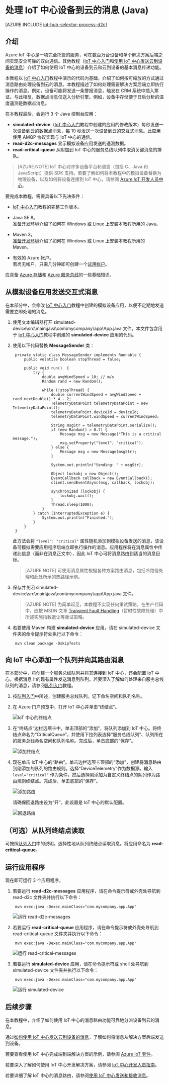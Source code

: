 <properties
    pageTitle="处理 Azure IoT 中心设备到云的消息 (Java) | Azure"
    description="如何使用路由规则和自定义终结点将消息发送到其他后端服务，从而处理 IoT 中心设备到云消息。"
    services="iot-hub"
    documentationcenter="java"
    author="dominicbetts"
    manager="timlt"
    editor="" />
<tags
    ms.assetid="bd9af5f9-a740-4780-a2a6-8c0e2752cf48"
    ms.service="iot-hub"
    ms.devlang="java"
    ms.topic="article"
    ms.tgt_pltfrm="na"
    ms.workload="na"
    ms.date="01/31/2017"
    wacn.date="03/10/2017"
    ms.author="dobett" />  


# 处理 IoT 中心设备到云的消息 (Java)

[AZURE.INCLUDE [iot-hub-selector-process-d2c](../../includes/iot-hub-selector-process-d2c.md)]

## 介绍
Azure IoT 中心是一项完全托管的服务，可在数百万台设备和单个解决方案后端之间实现安全可靠的双向通信。其他教程（[IoT 中心入门]和[使用 IoT 中心发送云到设备的消息][lnk-c2d]）介绍了如何使用 IoT 中心的设备到云和云到设备的基本消息传递功能。

本教程以 [IoT 中心入门]教程中演示的代码为基础，介绍了如何按可缩放的方式通过消息路由处理设备到云的消息。本教程描述了如何处理需要解决方案后端立即执行操作的消息。例如，设备可能将发送一条警报消息，触发在 CRM 系统中插入票证。与此相反，数据点消息仅送入分析引擎。例如，设备中存储便于日后分析的温度遥测是数据点消息。

在本教程最后，会运行 3 个 Java 控制台应用：

* **simulated-device**（[IoT 中心入门]教程中创建的应用的修改版本）每秒发送一次设备到云的数据点消息，每 10 秒发送一次设备到云的交互式消息。此应用使用 AMQP 协议实现与 IoT 中心的通信。
* **read-d2c-messages** 显示模拟设备应用发送的遥测数据。
* **read-critical-queue** 从附加到 IoT 中心的服务总线队列中取消关键消息的排队。

> [AZURE.NOTE]
IoT 中心对许多设备平台和语言（包括 C、Java 和 JavaScript）提供 SDK 支持。若要了解如何将本教程中的模拟设备替换为物理设备，以及如何将设备连接到 IoT 中心，请参阅 [Azure IoT 开发人员中心]。
> 
> 

要完成本教程，需要具备以下先决条件：

+ [IoT 中心入门]教程的完整工作版本。

+ Java SE 8。<br/>[准备开发环境][lnk-dev-setup]介绍了如何在 Windows 或 Linux 上安装本教程所用的 Java。

+ Maven 3。<br/>[准备开发环境][lnk-dev-setup]介绍了如何在 Windows 或 Linux 上安装本教程所用的 Maven。

+ 有效的 Azure 帐户。<br/>若尚无帐户，只需几分钟即可创建一个[试用帐户](/pricing/1rmb-trial/)。

应具备 [Azure 存储]和 [Azure 服务总线]的一些基础知识。

## 从模拟设备应用发送交互式消息
在本部分中，会修改 [IoT 中心入门]教程中创建的模拟设备应用，以便不定期地发送需要立即处理的消息。

1. 使用文本编辑器打开 simulated-device\\src\\main\\java\\com\\mycompany\\app\\App.java 文件。本文件包含用于 [IoT 中心入门]教程中创建的 **simulated-device** 应用的代码。
2. 使用以下代码替换 **MessageSender** 类：
   
        private static class MessageSender implements Runnable {
            public volatile boolean stopThread = false;
    
            public void run()  {
                try {
                    double avgWindSpeed = 10; // m/s
                    Random rand = new Random();
    
                    while (!stopThread) {
                        double currentWindSpeed = avgWindSpeed + rand.nextDouble() * 4 - 2;
                        TelemetryDataPoint telemetryDataPoint = new TelemetryDataPoint();
                        telemetryDataPoint.deviceId = deviceId;
                        telemetryDataPoint.windSpeed = currentWindSpeed;
    
                        String msgStr = telemetryDataPoint.serialize();
                        if (new Random() > 0.7) {
                            Message msg = new Message("This is a critical message.");
                            msg.setProperty("level", "critical");
                        } else {
                            Message msg = new Message(msgStr);
                        }
                        
                        System.out.println("Sending: " + msgStr);
    
                        Object lockobj = new Object();
                        EventCallback callback = new EventCallback();
                        client.sendEventAsync(msg, callback, lockobj);
    
                        synchronized (lockobj) {
                            lockobj.wait();
                        }
                        Thread.sleep(1000);
                    }
                } catch (InterruptedException e) {
                    System.out.println("Finished.");
                }
            }
        }
   
    此方法会将 `"level": "critical"` 属性随机添加到模拟设备发送的消息，该设备可模拟需要应用程序后端立即执行操作的消息。应用程序将在消息属性中传递此信息（而非在消息正文中），因此 IoT 中心可将消息路由到适当的消息目标。
   
    > [AZURE.NOTE]
    > 可使用消息属性根据各种方案路由消息，包括冷路径处理和此处所示的热路径示例。
    > 
    > 

2. 保存并关闭 simulated-device\\src\\main\\java\\com\\mycompany\\app\\App.java 文件。
   
    > [AZURE.NOTE]
    > 为简单起见，本教程不实现任何重试策略。在生产代码中，应按 MSDN 文章 [Transient Fault Handling]（暂时性故障处理）中所述实施指数退让等重试策略。
    > 
    > 

3. 若要使用 Maven 构建 **simulated-device** 应用，请在 simulated-device 文件夹的命令提示符处执行以下命令：
   
    
        mvn clean package -DskipTests
    

## 向 IoT 中心添加一个队列并向其路由消息
在本部分中，将创建一个服务总线队列并将其连接到 IoT 中心，还会配置 IoT 中心，根据消息上的现有属性发送消息到队列。若要深入了解如何处理来自服务总线队列的消息，请参阅[队列入门][Service Bus queue]教程。

1. 按[队列入门][Service Bus queue]中所述，创建服务总线队列。记下命名空间和队列名称。

2. 在 Azure 门户预览中，打开 IoT 中心并单击“终结点”。
    
    ![IoT 中心的终结点][30]  


3. 在“终结点”边栏选项卡中，单击顶部的“添加”，将队列添加到 IoT 中心。将终结点命名为“CriticalQueue”，并使用下拉列表选择“服务总线队列”、队列所在的服务总线命名空间和队列名称。完成后，单击底部的“保存”。
    
    ![添加终结点][31]  

    
4. 现在单击 IoT 中心的“路由”。单击边栏选项卡顶部的“添加”，创建将消息路由到刚添加的队列的路由规则。选择“DeviceTelemetry”作为数据源。输入 `level="critical"` 作为条件，然后选择刚添加为自定义终结点的队列作为路由规则终结点。完成后，单击底部的“保存”。
    
    ![添加路由][32]  

    
    请确保回退路由设为“开”。此设置是 IoT 中心的默认配置。
    
    ![回退路由][33]  



## （可选）从队列终结点读取
可按照[队列入门][lnk-sb-queues-java]中的说明，选择性地从队列终结点读取消息。将应用命名为 **read-critical-queue**。

## 运行应用程序
现在即可运行 3 个应用程序。

1. 若要运行 **read-d2c-messages** 应用程序，请在命令提示符或外壳处导航到 read-d2c 文件夹并执行以下命令：
   
   
        mvn exec:java -Dexec.mainClass="com.mycompany.app.App"
   
   
    ![运行 read-d2c-messages][readd2c]  

2. 若要运行 **read-critical-queue** 应用程序，请在命令提示符或外壳处导航到 read-critical-queue 文件夹并执行以下命令：
   
   
        mvn exec:java -Dexec.mainClass="com.mycompany.app.App"
   
    ![运行 read-critical-messages][readqueue]  


3. 若要运行 **simulated-device** 应用，请在命令提示符或 shell 处导航到 simulated-device 文件夹并执行以下命令：
   
   
        mvn exec:java -Dexec.mainClass="com.mycompany.app.App"
   
   
    ![运行 simulated-device][simulateddevice]  



## 后续步骤
在本教程中，介绍了如何使用 IoT 中心的消息路由功能可靠地分派设备到云的消息。


通过[如何使用 IoT 中心发送云到设备的消息][lnk-c2d]，了解如何将消息从解决方案后端发送到设备。

若要查看使用 IoT 中心完成端到端解决方案的示例，请参阅 [Azure IoT 套件][lnk-suite]。

若要深入了解如何使用 IoT 中心开发解决方案，请参阅 [IoT 中心开发人员指南]。

若要详细了解 IoT 中心的消息路由，请参阅[使用 IoT 中心发送和接收消息][lnk-devguide-messaging]。

<!-- Images. -->

<!-- TODO: UPDATE PICTURES -->
[simulateddevice]: ./media/iot-hub-java-java-process-d2c/runsimulateddevice.png
[readd2c]: ./media/iot-hub-java-java-process-d2c/runprocessinteractive.png
[readqueue]: ./media/iot-hub-java-java-process-d2c/runprocessd2c.png

[30]: ./media/iot-hub-java-java-process-d2c/click-endpoints.png
[31]: ./media/iot-hub-java-java-process-d2c/endpoint-creation.png
[32]: ./media/iot-hub-java-java-process-d2c/route-creation.png
[33]: ./media/iot-hub-java-java-process-d2c/fallback-route.png

<!-- Links -->

[Azure Blob 存储]: /documentation/articles/storage-dotnet-how-to-use-blobs/
[Azure 数据工厂]: /documentation/services/data-factory/
[HDInsight (Hadoop)]: /documentation/services/hdinsight/
[Service Bus queue]: /documentation/articles/service-bus-java-how-to-use-queues/
[lnk-sb-queues-java]: /documentation/articles/service-bus-java-how-to-use-queues/

[Azure IoT 中心开发人员指南 - 设备到云]: /documentation/articles/iot-hub-devguide-messaging/

[Azure 存储]: /documentation/services/storage/
[Azure 服务总线]: /documentation/services/service-bus/

[IoT 中心开发人员指南]: /documentation/articles/iot-hub-devguide/
[lnk-devguide-messaging]: /documentation/articles/iot-hub-devguide-messaging/
[IoT 中心入门]: /documentation/articles/iot-hub-java-java-getstarted/
[Azure IoT 开发人员中心]: /develop/iot
[lnk-service-fabric]: /documentation/services/service-fabric/
[lnk-stream-analytics]: /documentation/services/stream-analytics/
[lnk-event-hubs]: /documentation/services/event-hubs/
[Transient Fault Handling]: https://msdn.microsoft.com/en-us/library/hh675232.aspx

<!-- Links -->
[关于 Azure 存储]: /documentation/articles/storage-create-storage-account/#create-a-storage-account
[事件中心入门]: /documentation/articles/event-hubs-java-ephjava-getstarted/
[Azure 存储可缩放性指导原则]: /documentation/articles/storage-scalability-targets/
[Azure Block Blobs]: https://msdn.microsoft.com/zh-cn/library/azure/ee691964.aspx
[事件中心]: /documentation/articles/event-hubs-overview/
[Event Hubs Programming Guide]: https://github.com/Azure/azure-event-hubs/blob/master/java/readme.md
[Transient Fault Handling]: https://msdn.microsoft.com/zh-cn/library/hh680901(v=pandp.50).aspx

[lnk-classic-portal]: https://manage.windowsazure.cn
[lnk-c2d]: /documentation/articles/iot-hub-java-java-process-d2c/
[lnk-suite]: /documentation/services/iot-suite/

[lnk-dev-setup]: https://github.com/Azure/azure-iot-sdk-java
[lnk-create-an-iot-hub]: /documentation/articles/iot-hub-java-java-getstarted/#create-an-iot-hub

<!---HONumber=Mooncake_0306_2017-->
<!--Update_Description:update wording and code-->